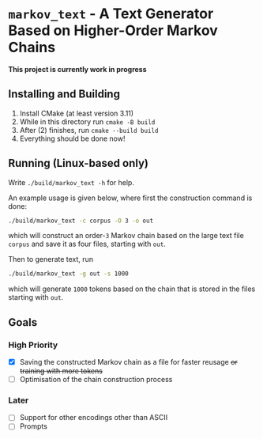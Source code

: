 # `markov_text` - A Text Generator Based on Higher-Order Markov Chains

**This project is currently work in progress**

## Installing and Building
1. Install CMake (at least version 3.11)
2. While in this directory run `cmake -B build`
3. After (2) finishes, run `cmake --build build`
4. Everything should be done now!

## Running (Linux-based only)
Write `./build/markov_text -h` for help.

An example usage is given below, where first the construction command is done:

```bash
./build/markov_text -c corpus -O 3 -o out
```
which will construct an order-`3` Markov chain based on the large text file `corpus` and save it as four files, starting with `out`.

Then to generate text, run

```bash
./build/markov_text -g out -s 1000
```
which will generate `1000` tokens based on the chain that is stored in the files starting with `out`.

## Goals
### High Priority
- [x] Saving the constructed Markov chain as a file for faster reusage ~~or training with more tokens~~
- [ ] Optimisation of the chain construction process

### Later
- [ ] Support for other encodings other than ASCII
- [ ] Prompts